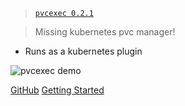 <!-- _coverpage.md -->

> [`pvcexec 0.2.1`](https://github.com/kubextender/pvcexec/releases/latest)

> Missing kubernetes pvc manager!

- Runs as a kubernetes plugin

![pvcexec demo](/_media/pvcexec-demo.gif ':size=1240')

[GitHub](https://github.com/kubextender/pvcexec/)
[Getting Started](#getting-started)
